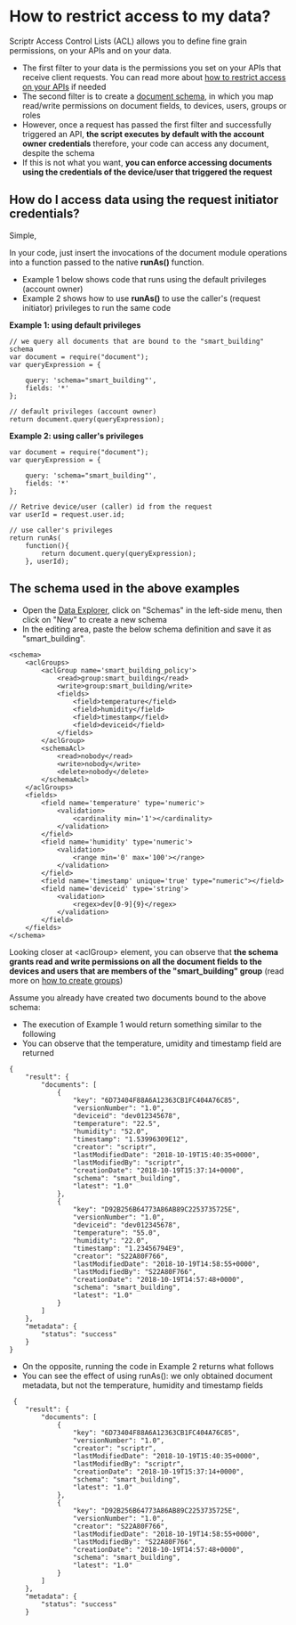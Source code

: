 # How to restrict access to my data?

Scriptr Access Control Lists (ACL) allows you to define fine grain permissions, on your APIs and on your data.

- The first filter to your data is the permissions you set on your APIs that receive client requests. You can read more about [how to restrict access on your APIs](./restrict_access_to_api.md) if needed
- The second filter is to create a [document schema](../data/create_schema.md), in which you map read/write permissions on document fields, to devices, users, groups or roles
- However, once a request has passed the first filter and successfully triggered an API, **the script executes by default with the account owner credentials** therefore, your code can access any document, despite the schema 
- If this is not what you want, **you can enforce accessing documents using the credentials of the device/user that triggered the request**

## How do I access data using the request initiator credentials?

Simple,

In your code, just insert the invocations of the document module operations into a function passed to the native **runAs()** function.
- Example 1 below shows code that runs using the default privileges (account owner)
- Example 2 shows how to use **runAs()** to use the caller's (request initiator) privileges to run the same code

**Example 1: using default privileges** 
```
// we query all documents that are bound to the "smart_building" schema
var document = require("document");
var queryExpression = {

    query: 'schema="smart_building"',
    fields: '*'
};

// default privileges (account owner)
return document.query(queryExpression);
```

**Example 2: using caller's privileges**
```
var document = require("document");
var queryExpression = {

    query: 'schema="smart_building"',
    fields: '*'
};

// Retrive device/user (caller) id from the request
var userId = request.user.id;

// use caller's privileges
return runAs(
    function(){
        return document.query(queryExpression);
    }, userId);
```

## The schema used in the above examples

- Open the [Data Explorer](https://www.scriptr.io/dataexplorer), click on "Schemas" in the left-side menu, then click on "New" to create a new schema
- In the editing area, paste the below schema definition and save it as "smart_building".
```
<schema>
	<aclGroups>
		<aclGroup name='smart_building_policy'>
			<read>group:smart_building</read>
			<write>group:smart_building/write>
			<fields>
				<field>temperature</field>
				<field>humidity</field>
				<field>timestamp</field>
				<field>deviceid</field>
			</fields>
		</aclGroup>
		<schemaAcl>
			<read>nobody</read>
			<write>nobody</write>
			<delete>nobody</delete>
		</schemaAcl>
	</aclGroups>
	<fields>
		<field name='temperature' type='numeric'>
		    <validation>
		        <cardinality min='1'></cardinality>
		    </validation>
		</field>
		<field name='humidity' type='numeric'>
		    <validation>
		        <range min='0' max='100'></range>
		    </validation>
		</field>
		<field name='timestamp' unique='true' type="numeric"></field>
		<field name='deviceid' type='string'>
		    <validation>
		        <regex>dev[0-9]{9}</regex>
		    </validation>
		</field>
	</fields>
</schema>
```
Looking closer at &lt;aclGroup&gt; element, you can observe that **the schema grants read and write permissions on all the document fields to the devices and users that are members of the "smart_building" group** (read more on [how to create groups](./create_devices_groups.md))

Assume you already have created two documents bound to the above schema:

- The execution of Example 1 would return something similar to the following
- You can observe that the temperature, umidity and timestamp field are returned

```
{
	"result": {
		"documents": [
			{
				"key": "6D73404F88A6A12363CB1FC404A76C85",
				"versionNumber": "1.0",
				"deviceid": "dev012345678",
				"temperature": "22.5",
				"humidity": "52.0",
				"timestamp": "1.53996309E12",
				"creator": "scriptr",
				"lastModifiedDate": "2018-10-19T15:40:35+0000",
				"lastModifiedBy": "scriptr",
				"creationDate": "2018-10-19T15:37:14+0000",
				"schema": "smart_building",
				"latest": "1.0"
			},
			{
				"key": "D92B256B64773A86AB89C2253735725E",
				"versionNumber": "1.0",
				"deviceid": "dev012345678",
				"temperature": "55.0",
				"humidity": "22.0",
				"timestamp": "1.23456794E9",
				"creator": "S22A80F766",
				"lastModifiedDate": "2018-10-19T14:58:55+0000",
				"lastModifiedBy": "S22A80F766",
				"creationDate": "2018-10-19T14:57:48+0000",
				"schema": "smart_building",
				"latest": "1.0"
			}
		]
	},
	"metadata": {
		"status": "success"
	}
}
```
- On the opposite, running the code in Example 2 returns what follows
- You can see the effect of using runAs(): we only obtained document metadata, but not the temperature, humidity and timestamp fields

```
 {
	"result": {
		"documents": [
			{
				"key": "6D73404F88A6A12363CB1FC404A76C85",
				"versionNumber": "1.0",
				"creator": "scriptr",
				"lastModifiedDate": "2018-10-19T15:40:35+0000",
				"lastModifiedBy": "scriptr",
				"creationDate": "2018-10-19T15:37:14+0000",
				"schema": "smart_building",
				"latest": "1.0"
			},
			{
				"key": "D92B256B64773A86AB89C2253735725E",
				"versionNumber": "1.0",
				"creator": "S22A80F766",
				"lastModifiedDate": "2018-10-19T14:58:55+0000",
				"lastModifiedBy": "S22A80F766",
				"creationDate": "2018-10-19T14:57:48+0000",
				"schema": "smart_building",
				"latest": "1.0"
			}
		]
	},
	"metadata": {
		"status": "success"
	}
```
